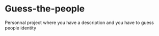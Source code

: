# Guess-the-people
Personnal project where you have a description and you have to guess people identity
